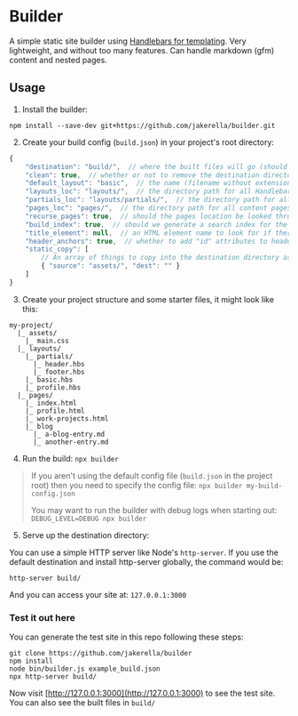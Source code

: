# Builder

A simple static site builder using [Handlebars for templating](https://handlebarsjs.com/). Very lightweight, and without too many features. Can handle markdown (gfm) content and nested pages.

## Usage

1. Install the builder:

`npm install --save-dev git+https://github.com/jakerella/builder.git`

2. Create your build config (`build.json`) in your project's root directory:

```js
{
    "destination": "build/",  // where the built files will go (should be empty or not exist yet)
    "clean": true,  // whether or not to remove the destination directory before starting
    "default_layout": "basic",  // the name (filename without extension) of the default Handlebars layout pages should use
    "layouts_loc": "layouts/",  // the directory path for all Handlebars layouts
    "partials_loc": "layouts/partials/",  // the directory path for all Handlebars partials (header, footer, nav, etc)
    "pages_loc": "pages/",  // the directory path for all content pages
    "recurse_pages": true,  // should the pages location be looked through recursively?
    "build_index": true,  // should we generate a search index for the HTML files generated?
    "title_element": null,  // an HTML element name to look for if there is no title in front matter (i.e. "h2")
    "header_anchors": true,  // whether to add "id" attributes to header elements converted from markdown (easier linking)
    "static_copy": [
        // An array of things to copy into the destination directory as-is (like CSS, client side JS, etc)
        { "source": "assets/", "dest": "" }
    ]
}
```

3. Create your project structure and some starter files, it might look like this:

```
my-project/
  |_ assets/
    |_ main.css
  |_ layouts/
    |_ partials/
      |_ header.hbs
      |_ footer.hbs
    |_ basic.hbs
    |_ profile.hbs
  |_ pages/
    |_ index.html
    |_ profile.html
    |_ work-projects.html
    |_ blog
      |_ a-blog-entry.md
      |_ another-entry.md
```

4. Run the build: `npx builder`

> If you aren't using the default config file (`build.json` in the project root) then you need to specify the config file: `npx builder my-build-config.json`
>   
> You may want to run the builder with debug logs when starting out: `DEBUG_LEVEL=DEBUG npx builder`

5. Serve up the destination directory:

You can use a simple HTTP server like Node's `http-server`. If you use the default destination and install http-server globally, the command would be:

`http-server build/`

And you can access your site at: `127.0.0.1:3000`

### Test it out here

You can generate the test site in this repo following these steps:

```
git clone https://github.com/jakerella/builder
npm install
node bin/builder.js example_build.json
npx http-server build/
```

Now visit [http://127.0.0.1:3000](http://127.0.0.1:3000) to see the test site. You can also see the built files in `build/`
